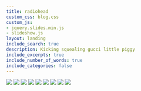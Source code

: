 ```yaml
---
title: radiohead
custom_css: blog.css
custom_js:
- jquery.slides.min.js
- slideshow.js
layout: landing
include_search: true
description: Kicking squealing gucci little piggy
include_excerpts: true
include_number_of_words: true
include_categories: false
---
```

<div id="slides">
  <img src="/assets/pablo.jpg" class="fit">
  <img src="/assets/bends.jpg" class="fit">
  <img src="/assets/ok.jpg" class="fit">
  <img src="/assets/kid.jpg" class="fit">
  <img src="/assets/amnesiac.jpg" class="fit">
  <img src="/assets/thief.jpg" class="fit">
  <img src="/assets/rainbows.jpg" class="fit">
  <img src="/assets/limbs.png" class="fit">
  <img src="/assets/pool.jpg" class="fit">
</div>